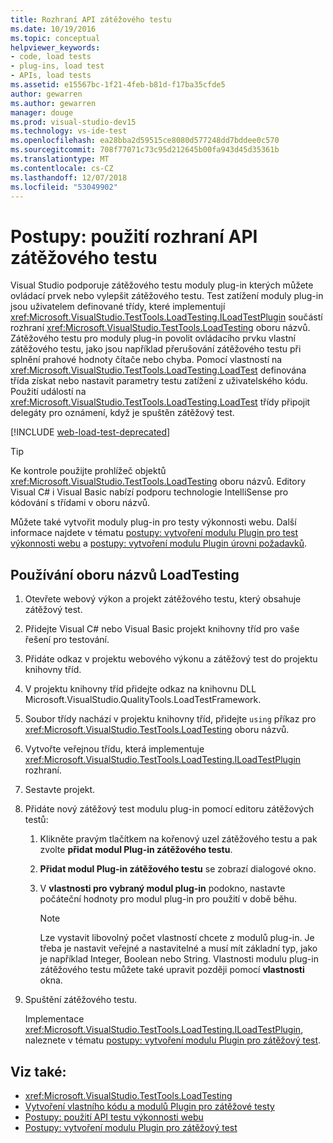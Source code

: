 ```yaml
---
title: Rozhraní API zátěžového testu
ms.date: 10/19/2016
ms.topic: conceptual
helpviewer_keywords:
- code, load tests
- plug-ins, load test
- APIs, load tests
ms.assetid: e15567bc-1f21-4feb-b81d-f17ba35cfde5
author: gewarren
ms.author: gewarren
manager: douge
ms.prod: visual-studio-dev15
ms.technology: vs-ide-test
ms.openlocfilehash: ea28bba2d59515ce8080d577248dd7bddee0c570
ms.sourcegitcommit: 708f77071c73c95d212645b00fa943d45d35361b
ms.translationtype: MT
ms.contentlocale: cs-CZ
ms.lasthandoff: 12/07/2018
ms.locfileid: "53049902"
---
```

# <a name="how-to-use-the-load-test-api"></a>Postupy: použití rozhraní API zátěžového testu

Visual Studio podporuje zátěžového testu moduly plug-in kterých můžete ovládací prvek nebo vylepšit zátěžového testu. Test zatížení moduly plug-in jsou uživatelem definované třídy, které implementují <xref:Microsoft.VisualStudio.TestTools.LoadTesting.ILoadTestPlugin> součástí rozhraní <xref:Microsoft.VisualStudio.TestTools.LoadTesting> oboru názvů. Zátěžového testu pro moduly plug-in povolit ovládacího prvku vlastní zátěžového testu, jako jsou například přerušování zátěžového testu při splnění prahové hodnoty čítače nebo chyba. Pomocí vlastností na <xref:Microsoft.VisualStudio.TestTools.LoadTesting.LoadTest> definována třída získat nebo nastavit parametry testu zatížení z uživatelského kódu. Použití událostí na <xref:Microsoft.VisualStudio.TestTools.LoadTesting.LoadTest> třídy připojit delegáty pro oznámení, když je spuštěn zátěžový test.

[!INCLUDE [web-load-test-deprecated](includes/web-load-test-deprecated.md)]

> [!TIP]
> Ke kontrole použijte prohlížeč objektů <xref:Microsoft.VisualStudio.TestTools.LoadTesting> oboru názvů. Editory Visual C# i Visual Basic nabízí podporu technologie IntelliSense pro kódování s třídami v oboru názvů.

Můžete také vytvořit moduly plug-in pro testy výkonnosti webu. Další informace najdete v tématu [postupy: vytvoření modulu Plugin pro test výkonnosti webu](../test/how-to-create-a-web-performance-test-plug-in.md) a [postupy: vytvoření modulu Plugin úrovni požadavků](../test/how-to-create-a-request-level-plug-in.md).

## <a name="to-use-the-loadtesting-namespace"></a>Používání oboru názvů LoadTesting

1.  Otevřete webový výkon a projekt zátěžového testu, který obsahuje zátěžový test.

2.  Přidejte Visual C# nebo Visual Basic projekt knihovny tříd pro vaše řešení pro testování.

3.  Přidáte odkaz v projektu webového výkonu a zátěžový test do projektu knihovny tříd.

4.  V projektu knihovny tříd přidejte odkaz na knihovnu DLL Microsoft.VisualStudio.QualityTools.LoadTestFramework.

5.  Soubor třídy nachází v projektu knihovny tříd, přidejte `using` příkaz pro <xref:Microsoft.VisualStudio.TestTools.LoadTesting> oboru názvů.

6.  Vytvořte veřejnou třídu, která implementuje <xref:Microsoft.VisualStudio.TestTools.LoadTesting.ILoadTestPlugin> rozhraní.

7.  Sestavte projekt.

8.  Přidáte nový zátěžový test modulu plug-in pomocí editoru zátěžových testů:

    1.  Klikněte pravým tlačítkem na kořenový uzel zátěžového testu a pak zvolte **přidat modul Plug-in zátěžového testu**.

    2.  **Přidat modul Plug-in zátěžového testu** se zobrazí dialogové okno.

    3.  V **vlastnosti pro vybraný modul plug-in** podokno, nastavte počáteční hodnoty pro modul plug-in pro použití v době běhu.

        > [!NOTE]
        > Lze vystavit libovolný počet vlastností chcete z modulů plug-in. Je třeba je nastavit veřejné a nastavitelné a musí mít základní typ, jako je například Integer, Boolean nebo String. Vlastnosti modulu plug-in zátěžového testu můžete také upravit později pomocí **vlastnosti** okna.

9. Spuštění zátěžového testu.

     Implementace <xref:Microsoft.VisualStudio.TestTools.LoadTesting.ILoadTestPlugin>, naleznete v tématu [postupy: vytvoření modulu Plugin pro zátěžový test](../test/how-to-create-a-load-test-plug-in.md).

## <a name="see-also"></a>Viz také:

- <xref:Microsoft.VisualStudio.TestTools.LoadTesting>
- [Vytvoření vlastního kódu a modulů Plugin pro zátěžové testy](../test/create-custom-code-and-plug-ins-for-load-tests.md)
- [Postupy: použití API testu výkonnosti webu](../test/how-to-use-the-web-performance-test-api.md)
- [Postupy: vytvoření modulu Plugin pro zátěžový test](../test/how-to-create-a-load-test-plug-in.md)